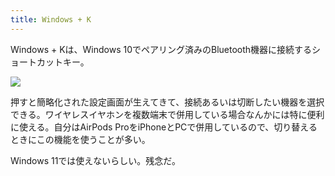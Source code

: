 ```yaml
---
title: Windows + K
---
```

Windows + Kは、Windows 10でペアリング済みのBluetooth機器に接続するショートカットキー。

![](https://lh3.googleusercontent.com/docs/AG8NV2bxr3VpiNrR_HmcKw9l5WgKehWYs8KTUHNbS9F3fTRCsgEC9mbNFKCjthI5DZK2iQpEGE5qNWi6PIVRxDJJSfyYSwWlTKa1WXLmfG04pVaPEwZ4F-1enN4H8MIoT_LY2yE-CxhbjyWrGaaXXosCab0nln392XZ48Ia1myfu21ZpnqrV7TdDdwO8FiNFRypDWpGNjG211hRCLaBkkle03_8-__yQPMyxHfL-tIAuIdToODkqpCTaN4gZS7M0NlqTOravZ-_ivD7DpwxsfWiRQqhi0zeNlbszbXmGF51dFFjk1HkDJlWN17KSogb2cM64irebYXE7UscG6Xm_l3NZR0JaH6CdUbgLMRtXw9b0ONhmKU69kPHIkJDxol1SQH-dpIq3KMnDNEP4YlsOvl0B3NM_jEek2uzx2pEjOB6QEHjS1m_VmPZtA12cWQQ46F80qB5Yo37YT7Aubs5ff_vmNSFTo30LCt4trufIqgl8--MwJXqtbCqxGD8kn-z7brm14cxocwv00C8avDNMbDYu-qVDxSu4w0dAFNN9Ug4bQO8Xd4MspE5ukeYTunJP78IX4GUHnTkhe7GsVEKhrlQ379gqeFAbcXkwsa-CSa3B5CrOtLtvp5u6r6X4TgMimPOyUEhnYzTq9cc-gT5LFPbIpp9gnsKfvhQRqqGA4sOhWn20-gD3xfm0rars1j7t3qkDvs22XhJulJ75cT4PlEltAzgoMAodA3SkyfIKt9rnmavgUHSiyqUSnhD43GW3KHm8q-YUxHdHSG2INzWGQYJg7ZVsYgwQ9BMW6-Av-_kWzwymtWFywW-U2vZ-krAOW9QbjYKcqCPsicOaMQN4zi5SncfD-VCjG-ZUBDuvho562DZG3of0Uh2JmcTN4vJxJnG1VVqLf6Wp6i500N1ebxXI0lET-zodXqaxWrVf-Xs0xWDWHUnkT_hCQTgV2eYcI6rTH8-Y_zT32wqLMt6MmL6Z4HiUtTJykQ2Ib5a7Aq6AVn6CpiqGCA1-AXTi93jRdD1UDCQCYdB9M1JclcRsOYhuB01ev53pyAQpLVgR6_KxJw3zBleApAXypMGQOORNNeQP-g6wGRnnFBHBAZDh8i1b0b5swdqJW8weAbcqTBKZLO9dG8HnkE7VimLahfQD7xRXScatytB4r_rl7_Eq-p5rjOZvmuvaQZtmqD9f7DtELQbUFOT0rIwAOdFnHk0Y4H4OcY0zxJOoZsdf5Cf9hws7NEz32WSp6u-jqnc5fDE42Vs768ty)

押すと簡略化された設定画面が生えてきて、接続あるいは切断したい機器を選択できる。ワイヤレスイヤホンを複数端末で併用している場合なんかには特に便利に使える。自分はAirPods ProをiPhoneとPCで併用しているので、切り替えるときにこの機能を使うことが多い。

Windows 11では使えないらしい。残念だ。
